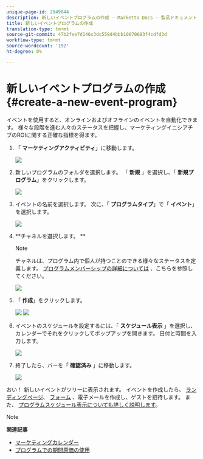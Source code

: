 ```yaml
---
unique-page-id: 2949844
description: 新しいイベントプログラムの作成 — Marketto Docs — 製品ドキュメント
title: 新しいイベントプログラムの作成
translation-type: tm+mt
source-git-commit: 47b2fee7d146c3dc558d4bbb10070683f4cdfd3d
workflow-type: tm+mt
source-wordcount: '192'
ht-degree: 0%

---
```



# 新しいイベントプログラムの作成 {#create-a-new-event-program}

イベントを使用すると、オンラインおよびオフラインのイベントを自動化できます。 様々な段階を進む人々のステータスを把握し、マーケティングイニシアチブのROIに関する正確な指標を得ます。

1. 「 **マーケティングアクティビティ**」に移動します。

   ![](assets/ma.png)

1. 新しいプログラムのフォルダを選択します。 「 **新規** 」を選択し、「 **新規プログラム**」をクリックします。

   ![](assets/image2015-2-26-14-3a24-3a30.png)

1. イベントの名前を選択します。 次に、「 **プログラムタイプ**」で「 **イベント**」を選択します。

   ![](assets/image2015-2-26-14-3a26-3a6.png)

1. **チャネルを選択します。 **

   >[!NOTE]
   >
   >チャネルは、プログラム内で個人が持つことのできる様々なステータスを定義します。 [プログラムメンバーシップの詳細については](../../../../product-docs/core-marketo-concepts/programs/creating-programs/understanding-program-membership.md) 、こちらを参照してください。

   ![](assets/image2015-2-26-14-3a29-3a3.png)

1. 「 **作成**」をクリックします。

   ![](assets/image2015-2-26-14-3a33-3a17.png) ![](assets/image2015-2-26-14-3a34-3a33.png)

1. イベントのスケジュールを設定するには、「 **スケジュール表示** 」を選択し、カレンダーでそれをクリックしてポップアップを開きます。 日付と時間を入力します。

   ![](assets/image2016-3-25-14-3a17-3a33.png)

1. 終了したら、バーを「 **確認済み** 」に移動します。

   ![](assets/image2016-3-25-14-3a18-3a13.png)

おい！ 新しいイベントがツリーに表示されます。 イベントを作成したら、 [ランディングページ](../../../../product-docs/demand-generation/landing-pages/free-form-landing-pages/create-a-free-form-landing-page.md)、 [フォーム](../../../../product-docs/demand-generation/forms/creating-a-form/create-a-form.md)[](../../../../product-docs/email-marketing/email-programs/creating-an-email-program/create-an-email-program.md) 、電子メールを作成し、ゲストを招待します。 また、 [プログラムスケジュール表示についても詳しく説明します](http://docs.marketo.com/display/docs/program+schedule+view)。

>[!NOTE]
>
>**関連記事**
>
>* [マーケティングカレンダー](http://docs.marketo.com/display/docs/marketing+calendar)
>* [プログラムでの期間原価の使用](../../../../product-docs/core-marketo-concepts/programs/working-with-programs/using-period-costs-in-a-program.md)

>



